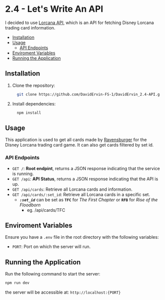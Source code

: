 # 2.4 - Let's Write An API <!-- omit from toc -->

I decided to use [Lorcana API](https://lorcana-api.com), which is an API for fetching Disney Lorcana trading card information.

- [Installation](#installation)
- [Usage](#usage)
  - [API Endpoints](#api-endpoints)
- [Enviroment Variables](#enviroment-variables)
- [Running the Application](#running-the-application)

## Installation

1. Clone the repository:
   ```bash
     git clone https://github.com/DavidErvin-FS-1/DavidErvin_2.4-API.git
   ```
2. Install dependencies:
   ```bash
     npm install
   ```

## Usage

This application is used to get all cards made by [Ravensburger](https://www.ravensburger.us/start/index.html) for the Disney Lorcana trading card game. It can also get cards filtered by set id.

### API Endpoints

- `GET /`: **Root endpint**, returns a JSON response indicating that the service is running.
- `GET /api`: **API Status**, returns a JSON response indicating that the API is up.
- `GET /api/cards`: Retrieve all Lorcana cards and information.
- `GET /api/cards/:set_id`: Retrieve all Lorcana cards in a specific set.
  - **_`:set_id`_** can be set as **`TFC`** for _The First Chapter_ or **`RFB`** for _Rise of the Floodborn_
    - eg. /api/cards/TFC

## Enviroment Variables

Ensure you have a `.env` file in the root directory with the following variables:

- `PORT`: Port on which the server will run.

## Running the Application

Run the following command to start the server:

```bash
npm run dev
```

the server will be accessible at: `http://localhost:{PORT}`
